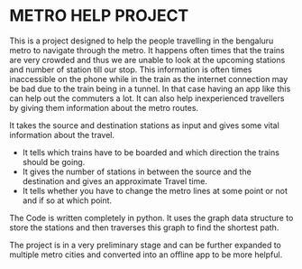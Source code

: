 # METRO HELP PROJECT

This is a project designed to help the people travelling in the bengaluru metro to navigate through the metro. It happens often times that the trains are very crowded 
and thus we are unable to look at the upcoming stations and number of station till our stop. 
This information is often times inaccessible on the phone while in the train as the internet connection may be bad due to the train being in a tunnel.
In that case having an app like this can help out the commuters a lot. It can also help inexperienced travellers by giving them information about the metro routes.

It takes the source and destination stations as input and gives some vital information about the travel.
- It tells which trains have to be boarded and which direction the trains should be going. 
- It gives the number of stations in between the source and the destination and gives an approximate Travel time.
- It tells whether you have to change the metro lines at some point or not and if so at which point.

The Code is written completely in python. It uses the graph data structure to store the stations and then traverses this graph to find the shortest path.

The project is in a very preliminary stage and can be further expanded to multiple metro cities and converted into an offline app to be more helpful.
